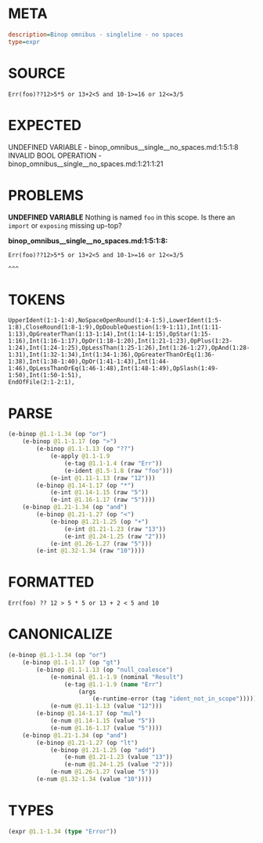 # META
~~~ini
description=Binop omnibus - singleline - no spaces
type=expr
~~~
# SOURCE
~~~roc
Err(foo)??12>5*5 or 13+2<5 and 10-1>=16 or 12<=3/5
~~~
# EXPECTED
UNDEFINED VARIABLE - binop_omnibus__single__no_spaces.md:1:5:1:8
INVALID BOOL OPERATION - binop_omnibus__single__no_spaces.md:1:21:1:21
# PROBLEMS
**UNDEFINED VARIABLE**
Nothing is named `foo` in this scope.
Is there an `import` or `exposing` missing up-top?

**binop_omnibus__single__no_spaces.md:1:5:1:8:**
```roc
Err(foo)??12>5*5 or 13+2<5 and 10-1>=16 or 12<=3/5
```
    ^^^


# TOKENS
~~~zig
UpperIdent(1:1-1:4),NoSpaceOpenRound(1:4-1:5),LowerIdent(1:5-1:8),CloseRound(1:8-1:9),OpDoubleQuestion(1:9-1:11),Int(1:11-1:13),OpGreaterThan(1:13-1:14),Int(1:14-1:15),OpStar(1:15-1:16),Int(1:16-1:17),OpOr(1:18-1:20),Int(1:21-1:23),OpPlus(1:23-1:24),Int(1:24-1:25),OpLessThan(1:25-1:26),Int(1:26-1:27),OpAnd(1:28-1:31),Int(1:32-1:34),Int(1:34-1:36),OpGreaterThanOrEq(1:36-1:38),Int(1:38-1:40),OpOr(1:41-1:43),Int(1:44-1:46),OpLessThanOrEq(1:46-1:48),Int(1:48-1:49),OpSlash(1:49-1:50),Int(1:50-1:51),
EndOfFile(2:1-2:1),
~~~
# PARSE
~~~clojure
(e-binop @1.1-1.34 (op "or")
	(e-binop @1.1-1.17 (op ">")
		(e-binop @1.1-1.13 (op "??")
			(e-apply @1.1-1.9
				(e-tag @1.1-1.4 (raw "Err"))
				(e-ident @1.5-1.8 (raw "foo")))
			(e-int @1.11-1.13 (raw "12")))
		(e-binop @1.14-1.17 (op "*")
			(e-int @1.14-1.15 (raw "5"))
			(e-int @1.16-1.17 (raw "5"))))
	(e-binop @1.21-1.34 (op "and")
		(e-binop @1.21-1.27 (op "<")
			(e-binop @1.21-1.25 (op "+")
				(e-int @1.21-1.23 (raw "13"))
				(e-int @1.24-1.25 (raw "2")))
			(e-int @1.26-1.27 (raw "5")))
		(e-int @1.32-1.34 (raw "10"))))
~~~
# FORMATTED
~~~roc
Err(foo) ?? 12 > 5 * 5 or 13 + 2 < 5 and 10
~~~
# CANONICALIZE
~~~clojure
(e-binop @1.1-1.34 (op "or")
	(e-binop @1.1-1.17 (op "gt")
		(e-binop @1.1-1.13 (op "null_coalesce")
			(e-nominal @1.1-1.9 (nominal "Result")
				(e-tag @1.1-1.9 (name "Err")
					(args
						(e-runtime-error (tag "ident_not_in_scope")))))
			(e-num @1.11-1.13 (value "12")))
		(e-binop @1.14-1.17 (op "mul")
			(e-num @1.14-1.15 (value "5"))
			(e-num @1.16-1.17 (value "5"))))
	(e-binop @1.21-1.34 (op "and")
		(e-binop @1.21-1.27 (op "lt")
			(e-binop @1.21-1.25 (op "add")
				(e-num @1.21-1.23 (value "13"))
				(e-num @1.24-1.25 (value "2")))
			(e-num @1.26-1.27 (value "5")))
		(e-num @1.32-1.34 (value "10"))))
~~~
# TYPES
~~~clojure
(expr @1.1-1.34 (type "Error"))
~~~
